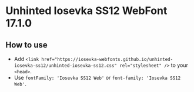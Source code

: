 # Unhinted Iosevka SS12 WebFont 17.1.0

## How to use

- Add `<link href="https://iosevka-webfonts.github.io/unhinted-iosevka-ss12/unhinted-iosevka-ss12.css" rel="stylesheet" />` to your `<head>`.
- Use `fontFamily: 'Iosevka SS12 Web'` or `font-family: 'Iosevka SS12 Web'`.
